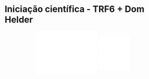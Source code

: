 # Iniciação científica - TRF6 + Dom Helder

<div style="display: inline-block" align="center">
    <img align="center" style="width: 40%; heigth: 25%;" src="/PROFILE/LogoDomHelderDark.png">
    <img align="center" style="width: 20%; heigth: 25%;" src="/PROFILE/Marca-TRF6-branca.png">
</div>
